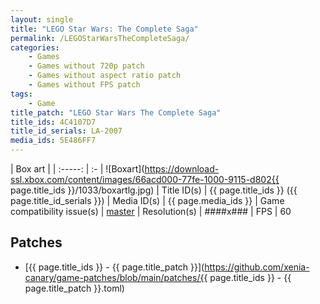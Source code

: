 ```yaml
---
layout: single
title: "LEGO Star Wars: The Complete Saga"
permalink: /LEGOStarWarsTheCompleteSaga/
categories:
    - Games
    - Games without 720p patch
    - Games without aspect ratio patch
    - Games without FPS patch
tags:
    - Game
title_patch: "LEGO Star Wars The Complete Saga"
title_ids: 4C4107D7
title_id_serials: LA-2007
media_ids: 5E486FF7
---
```


| Box art                     |
| :-----:                     | :-
| ![Boxart](https://download-ssl.xbox.com/content/images/66acd000-77fe-1000-9115-d802{{ page.title_ids }}/1033/boxartlg.jpg)
| Title ID(s)                 | {{ page.title_ids }} ({{ page.title_id_serials }})
| Media ID(s)                 | {{ page.media_ids }}
| Game compatibility issue(s) | [master](https://github.com/xenia-project/game-compatibility/issues/430)
| Resolution(s)               | ####x###
| FPS                         | 60

## Patches
* [{{ page.title_ids }} - {{ page.title_patch }}](https://github.com/xenia-canary/game-patches/blob/main/patches/{{ page.title_ids }} - {{ page.title_patch }}.toml)

